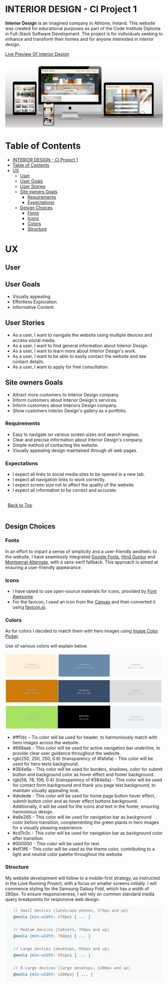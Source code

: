# INTERIOR DESIGN - CI Project 1

**Interior Design** is an imagined company in Athlone, Ireland. This website was created for educational purposes as part of the Code Institute Diploma in Full-Stack Software Development. The project is for individuals seeking to enhance and transform their homes and for anyone interested in interior design. 

[Live Preview Of Interior Design](https://sanitab17.github.io/interior-design/)

![Responsive Displays](docs/techsini_screenshot.JPG)

# Table of Contents

- [INTERIOR DESIGN - CI Project 1](#interior-design---ci-project-1)
- [Table of Contents](#table-of-contents)
- [UX](#ux)
  - [User](#user)
  - [User Goals](#user-goals)
  - [User Stories](#user-stories)
  - [Site owners Goals](#site-owners-goals)
    - [Requirements](#requirements)
    - [Expectations](#expectations)
  - [Design Choices](#design-choices)
    - [Fonts](#fonts)
    - [Icons](#icons)
    - [Colors](#colors)
    - [Structure](#structure)

# UX

## User

## User Goals

- Visually appealing.
- Effortless Exploration.
- Informative Content.

## User Stories

- As a user, I want to navigate the website using multiple devices and access social media.
- As a user, I want to find general information about Interior Design.
- As a user, I want to learn more about Interior Design's work.
- As a user, I want to be able to easily contact the website and see contact details.
- As a user, I want to apply for free consultation.

## Site owners Goals

- Attract more customers to Interior Design company.
- Inform customers about Interior Design's services.
- Inform customers about Interiors Design company.
- Show customers Interior Design's gallery as a portfolio.

### Requirements

- Easy to navigate on various screen sizes and search engines.
- Clear and precise information about Interior Design's company.
- Simple method of contacting the website.
- Visually appealing design maintained through all web pages.

### Expectations

- I expect all links to social media sites to be opened in a new tab.
- I expect all navigation links to work correctly.
- I expect screen size not to affect the quality of the website.
- I expect all information to be correct and accurate.

\
&nbsp;
[Back to Top](#table-of-contents)
\
&nbsp;

## Design Choices

### Fonts

In an effort to impart a sense of simplicity and a user-friendly aesthetic to the website, I have seamlessly integrated [Google Fonts](https://fonts.google.com/), [Hind Guntur](https://fonts.google.com/specimen/Hind+Guntur) and [Montserrat Alternate](https://fonts.google.com/?query=Montserrat+Alternates), with a sans-serif fallback. This approach is aimed at ensuring a user-friendly appearance.

### Icons
- I have opted to use open-source materials for icons, provided by [Font Awesome](https://fontawesome.com/icons).
- For the favicon, I used an icon from the [Canvas](https://www.canva.com/) and then converted it using [favicon.io](https://favicon.io/favicon-converter/).


### Colors 
As for colors I decided to match them with hero images using [Image Color Picker](https://imagecolorpicker.com/).

Use of various colors will explain below. 

![Colour Scheme](docs/color_scheme.JPG)

- #fff1dc – Tis color will be used for header, to harmoniously match with hero images across the website.
- #698aab - This color will be used for active navigation bar underline, to provide clear user guidance throughout the website.
- rgb(250, 250, 250, 0.6) (transparency of #fafafa) - This color will be used for hero texts background.
- #384e6a - This color will be used for borders, shadows, color for submit button and background color as hover effect and footer background.
- rgb(56, 78, 106, 0.4) (transparency of #384e6a) - This color will be used for contact form background and thank you page text background, to maintain visually appealing look.
- #dedede - This color will be used for home page button hover effect, submit button color and as hover effect buttons background. Additionally, it will be used for the icons and text in the footer, ensuring harmonious design.
- #a8e265 - This color will be used for navigation bar as background color before transition, complementing the green plants in hero images for a visually pleasing experience.
- #cd7c0c - This color will be used for navigation bar as background color after transition.
- #000000 - Thie color will be used for text.
- #eff3f6 - This color will be used as the theme color, contributing to a light and neutral color palette throughout the website.

### Structure

My website development will follow to a mobile-first strategy, as instructed in the Love Running Project, with a focus on smaller screens initially. I will commence styling for the Samsung Galaxy Fold, which has a width of 280px. To ensure responsiveness, I will rely on common standard media query breakpoints for responsive web design.

![Media breakpoints](docs/media_breakpoints.JPG)


